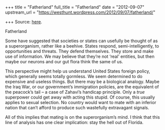 +++
title = "Fatherland"
full_title = "Fatherland"
date = "2012-09-07"
upstream_url = "https://westhunt.wordpress.com/2012/09/07/fatherland/"

+++
Source: [here](https://westhunt.wordpress.com/2012/09/07/fatherland/).

Fatherland

Some have suggested that societies or states can usefully be thought of
as a superorganism, rather like a beehive. States respond,
semi-intelligently, to opportunities and threats. They defend
themselves. They store and make use of information. We may believe that
they’re not ‘real’ entities, but then maybe our neurons and our gut
flora think the same of us.

This perspective might help us understand United States foreign policy,
which generally seems totally gormless. We seem determined to do
expensive and useless things. But there may be a biological analogy.
Maybe the Iraq War, or our government’s immigration policies, are the
equivalent of the peacock’s tail – a case of Zahavi’s handicap
principle. Only a *true* superpower could get away with acting this
stupid. Of course, this usually applies to sexual selection. No country
would want to mate with an inferior nation that can’t afford to produce
such wastefully extravagant signals.

All of this implies that mating is on the superorganism’s mind. I think
that this line of analysis has one clear implication: stay the hell out
of Florida.

